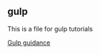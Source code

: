 ## gulp
This is a file for gulp tutorials


[Gulp guidance](https://julienrenaux.fr/2014/05/25/introduction-to-gulp-js-with-practical-examples/)


